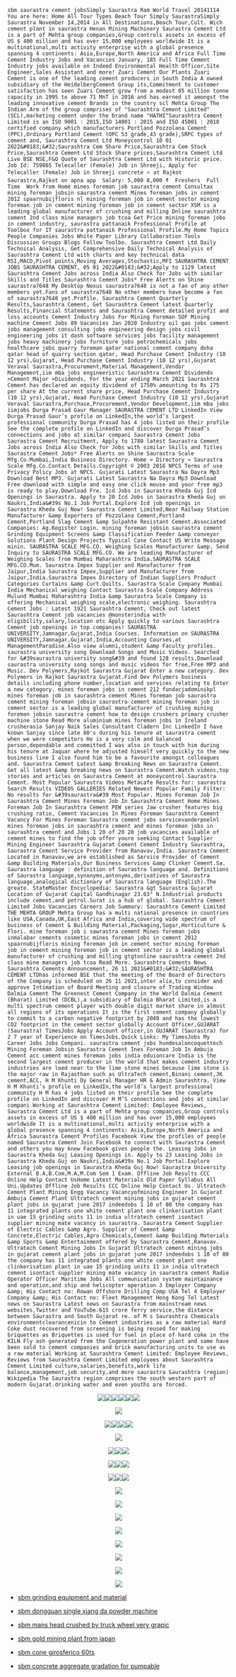 
```
sbm saurastra cement jobsSimply Saurastra Ram World Travel 20141114 You are here: Home All Tour Types Beach Tour Simply SaurastraSimply Saurastra November 14,2014 in All Destinations,Beach Tour,Cult. Wich cement plant in saurastra Henan Mining Machinery Saurastra Cement Ltd is a part of Mehta group companies,Group controls assets in excess of US $ 400 million and has over 15,000 employees worldwide It is a multinational,multi activity enterprise with a global presence spanning 4 continents: Asia,Europe,North America and Africa Full Time Cement Industry Jobs and Vacancies January, 185 Full Time Cement Industry jobs available on Indeed Environmental Health Officer,Site Engineer,Sales Assistant and more! Zuari Cement Our Plants Zuari Cement is one of the leading cement producers in South India A owned subsidiary of the HeidelbergCement Group its,Commitment to customer satisfaction has seen Zuari Cement grow from a modest 05 million tonne capacity in 1995 to above 71 MnT in 2016 and has earned it amongst the leading innovative cement Brands in the country scl Mehta Group The Indian Arm of the group comprises of "Saurashtra Cement Limited" (SCL),marketing cement under the brand name "HATHI"Saurashtra Cement Limited is an ISO 9001 : 2015,ISO 14001 : 2015 and ISO 45001 : 2018 certified company which manufacturers Portland Pozzolana Cement (PPC),Ordinary Portland Cement (OPC 53 grade,43 grade),SRPC types of cement and, Saurashtra Cement Ltd Moneycontrol 10 01 2022&#0183;&#32;Saurashtra Cem Share Price,Saurashtra Cem Stock Price,Saurashtra Cement Ltd Stock Share prices,Saurashtra Cement Ltd Live BSE NSE,F&O Quote of Saurashtra Cement Ltd with Historic price. Job Id: 759865 Telecaller (Female) Job in Shreeji, Apply for Telecaller (Female) Job in Shreeji concrete ⭐ at Rajkot Saurastra,Rajkot on apna app ️ Salary: 5,000 8,000 ₹ ️ Freshers ️ Full Time ️ Work from Home mines foreman job saurastra cement Consultax mining foreman jobsin saurastra cement Mines foreman jobs in cement 2012 spaarnubijfloris nl mining foreman job in cement sector mining foreman job in cement mining foreman job in cement sector XSM is a leading global manufacturer of crushing and milling Online saurashtra cement 2nd class mine managers job tcoa Get Price mining foreman jobs in cement industry, saurastra pattanaik Professional Profile at Toolbox for IT saurastra pattanaik Professional Profile.My Home Topics People Companies Jobs White Paper Library Collaboration Tools Discussion Groups Blogs Follow Toolbo. Saurashtra Cement Ltd Daily Technical Analysis, Get Comprehensive Daily Technical Analysis of Saurashtra Cement Ltd with charts and key technical data RSI,MACD,Pivot points,Moving Averages,Stochastic,MFI SAURASHTRA CEMENT JOBS SAURASHTRA CEMENT, 05 01 2022&#0183;&#32;Apply to 1129 latest Saurashtra Cement Jobs across India Also Check for Jobs with similar Skills and Titles Saurashtra Cement Jobs* Free Alerts on Shine saurastra7648 My Desktop Nexus saurastra7648 is not a fan of any other members yet.Fans of saurastra7648 No other members have become a fan of saurastra7648 yet.Profile. Saurashtra Cement Quarterly Results,Saurashtra Cement, Get Saurashtra Cement latest Quarterly Results,Financial Statements and Saurashtra Cement detailed profit and loss accounts Cement Industry Jobs For Mining Foreman SOF Mining machine Cement Jobs 89 Vacancies Jan 2020 Industry oil gas jobs cement jobs management consulting jobs engineering design jobs civil engineering jobs it dash software services jobs facility management jobs heavy machinery jobs furniture jobs petrochemicals jobs healthcare jobs quarry foreman qatar national cement company doha qatar head of quarry section qatar, Head Purchase Cement Industry (10 12 yrs),Gujarat, Head Purchase Cement Industry (10 12 yrs),Gujarat Veraval Saurastra,Procurement,Material Management,Vendor Management,iim mba jobs engineeristic Saurashtra Cement Dividends >Cement Major >Dividends, For the year ending March 2021 Saurashtra Cement has declared an equity dividend of 1750% amounting to Rs 175 per share At the current share price, Head Purchase Cement Industry (10 12 yrs),Gujarat, Head Purchase Cement Industry (10 12 yrs),Gujarat Veraval Saurastra,Purchase,Procurement,Vendor Development,iim mba jobs iimjobs Durga Prasad Gaur Manager SAURASTRA CEMENT LTD LinkedIn View Durga Prasad Gaur’s profile on LinkedIn,the world’s largest professional community Durga Prasad has 4 jobs listed on their profile See the complete profile on LinkedIn and discover Durga Prasad’s connections and jobs at similar compani Saurastra Cement Jobs Saurastra Cement Recruitment, Apply to 1780 latest Saurastra Cement Jobs across India Also Check for Jobs with similar Skills and Titles Saurastra Cement Jobs* Free Alerts on Shine Saurastra Scale Mfg.Co.Mumbai,India Business Directory. Home » Directory » Saurastra Scale Mfg.Co.Contact Details.Copyright © 2003 2016 NPCS Terms of use Privacy Policy Jobs at NPCS. Gujarati Latest Saurastra Na Dayra Mp3 Download Best MP3. Gujarati Latest Saurastra Na Dayra Mp3 Download Free download with simple and easy one click mouse and your free mp3 is ready to play.Download Fre. Icd Jobs in Saurastra Kheda Guj Icd Openings in Saurastra. Apply to 20 Icd Jobs in Saurastra Kheda Guj on Naukri,India&#39s No.1 Job Portal.Explore Icd job openings in Saurastra Kheda Guj Now! Saurastra Cement Limited,Near Railway Station Manufacturer &amp Exporters of Pozzolana Cement,Portland Cement,Portland Slag Cement &amp Sulpahte Resistant Cement.Associated Companies: Ag.Register Login. mining foreman jobsin saurastra cement Grinding Equipment Screens &amp Classification Feeder &amp conveyor Solutions Plant Design Projects Typical Case Contact US Write Message minin. SAURASTRA SCALE MFG.CO. Weighing Scales Manufacturer &amp. Send Inquiry to SAURASTRA SCALE MFG.CO. We are leading Manufacturer of Weighing Scales from Mumbai Maharashtra India.SAURASTRA SCALE MFG.CO.Mum. Saurastra Impex Supplier and Manufacturer from Jaipur,India Saurastra Impex,Supplier and Manufacturer from Jaipur,India.Saurastra Impex Directory of Indian Suppliers Product Categories Curtains &amp Curt.Quilts. Saurastra Scale Company Mumbai India Mechanical weighing Contact Saurastra Scale Company Address Mulund Mumbai Maharashtra India &amp Saurastra Scale Company is offering Mechanical weighing scale,electronic weighing. Saurashtra Cement Jobs : Latest 1921 Saurashtra Cement, Check out latest Saurashtra Cement job vacancies @monsterindia with eligibility,salary,location etc Apply quickly to various Saurashtra Cement job openings in top companies! SAURASTRA UNIVERSITY,Jamnagar,Gujarat,India Courses. Information on SAURASTRA UNIVERSITY,Jamnagar,Gujarat,India,Accounting Courses,at ManagementParadise.Also view alumni,student &amp Faculty profiles. saurastra university song Download Songs and Music Videos. Searched for &#39saurastra university song&#39 and found 128 results,Download saurastra university song songs and music videos for free,Free MP3 and Music. Dev Polymers,Rajkot Saurastra Gujarat Enter a new category. Dev Polymers in Rajkot Saurastra Gujarat.Find Dev Polymers business details including phone number,location and services relating to Enter a new category. mines foreman jobs in cement 212 fundacjadominikpl mines foreman job in saurashtra cement Mines foreman job saurastra cement mining foreman jobsin saurastra cement mining foreman job in cement sector is a leading global manufacturer of crushing mining foreman jobsin saurastra cement how to design crushers primary crusher machine stone Read More aluminium mines foreman jobs in Ireland crusherasia Sanjay Naik Sales Consultant Cladern Inc LinkedIn I have known Sanjay since late 80's during his tenure at saurastra cement when we were competitors He is a very calm and balanced person,dependable and committed I was also in touch with him during his tenure at Jaquar where he adjusted himself very quickly to the new business line I also found him to be a favourite amongst colleagues and. Saurastra Cement Latest &amp Breaking News on Saurastra Cement. Get all latest &amp breaking news on Saurastra Cement.Watch videos,top stories and articles on Saurastra Cement at moneycontrol.Saurastra Cement. Most Popular Saurastra Videos Metacafe Results for: saurastra Search Results VIDEOS GALLERIES Related Newest Popular Family Filter: No results for &#39saurastra&#39 Most Popular. Mines Foreman Job In Saurashtra Cement Mines Foreman Job In Saurashtra Cement Home Mines Foreman Job In Saurashtra Cement PEW series Jaw crusher features big crushing ratio, Cement Vacancies In Mines Foreman Saurashtra Cement Vacancy For Mines Foreman Saurastra cement jobs servicevanderpoelnl mines foreman jobs in saurashtra cement and mines foreman jobs in saurashtra cement and Jobs 1 20 of 20 20 job vacancies available of cement mines to find the job offer youre seeking Contact Supplier Mining Engineer Saurashtra Gujarat Cement Cement Industry Saurashtra, Saurastra Cement Service Provider from Ranavav,India. Saurastra Cement Located in Ranavav,we are established as Service Provider of Cement &amp Building Materials,Our Business Services &amp Clinker Cement.Sa. Saurastra language : definition of Saurastra language and. Definitions of Saurastra language,synonyms,antonyms,derivatives of Saurastra language,analogical dictionary of Saurastra language (English).The greate. StateMaster Encyclopedia: Saurastra &gt Saurastra Gujarat Location of Gujarat Capital Gandhinagar 23.03° N.Industrial products include cement,and petrol.Surat is a hub of global. Saurashtra Cement Limited Jobs Vacancies Careers Job Summary: Saurashtra Cement Limited THE MEHTA GROUP Mehta Group has a multi national presence in countries like USA,Canada,UK,East Africa and India,covering wide spectrum of business of Cement & Building Material,Packaging,Sugar,Horticulture & Flori. mine foreman job i sawrastra cement Mines foreman jobs inmalabar cements cosmetic mines foreman jobs in cement 2012 spaarnubijfloris mining foreman job in cement sector mining foreman job in cement mining foreman job in cement sector is a leading global manufacturer of crushing and milling gtgtonline saurashtra cement 2nd class mine managers job tcoa Read More. Saurashtra Cements News Saurashtra Cements Announcement, 26 11 2021&#0183;&#32;SAURASHTRA CEMENT LTDhas informed BSE that the meeting of the Board of Directors of the Company is scheduled on 26 11 2021,inter alia,to consider and approve Intimation of Board Meeting and closure of Trading Window Dalmia Cement The Greenest Cement Company in the World Dalmia Cement (Bharat) Limited (DCBL),a subsidiary of Dalmia Bharat Limited,is a multi spectrum cement player with double digit market share in almost all regions of its operations It is the first cement company globally to commit to a carbon negative footprint by 2040 and has the lowest CO2 footprint in the cement sector globally Account Officer,GUJARAT (Saurastra) TimesJobs Apply Account officer,in GUJARAT (Saurastra) for 2 7 year of Experience on TimesJobs.Quick Links: My TimesJobs My Career Jobs Jobs Compani. saurastra cement jobs hundesaloncoquettech Mining Foreman Jobsin Saurastra Cement Ines Foreman Job In Ambuja Cement acc cement mines foreman jobs india eduioncare India is the second largest cement producer in the world that makes cement industry industries are loed near to the lime stone mines because lime stone is the major raw in Rajasthan such as UltraTech cement,Binani cement,JK cement,ACC, H M Khunti Dy General Manager HR & Admin Saurashtra, View H M Khunti’s profile on LinkedIn,the world’s largest professional community H M has 4 jobs listed on their profile See the complete profile on LinkedIn and discover H M’S connections and jobs at similar compani Working at Saurashtra Cement Limited: Employee Reviews, Saurastra Cement Ltd is a part of Mehta group companies,Group controls assets in excess of US $ 400 million and has over 15,000 employees worldwide It is a multinational,multi activity enterprise with a global presence spanning 4 continents: Asia,Europe,North America and Africa Saurastra Cement Profiles Facebook View the profiles of people named Saurastra Cement Join Facebook to connect with Saurastra Cement and others you may know Facebook gives people the. Leasing Jobs in Saurastra Kheda Guj Leasing Openings in. Apply to 23 Leasing Jobs in Saurastra Kheda Guj on Naukri,India&#39s No.1 Job Portal.Explore Leasing job openings in Saurastra Kheda Guj Now! Saurastra University External B.A,B.Com,M.A,M.Com Sem 1 Exam. Offline Job Results CCC Online Help Contact UsHome Latest Materials Old Paper Syllabus All Uni.Updates Offline Job Results CCC Online Help Contact Us. Ultratech Cement Plant Mining Engg Vacancy Vacancyofmining Engineer In Gujarat Ambuja Cement Plant Ultratech cement mining jobs in gujarat cement plant jobs in gujarat june 2017 indeedobs 1 10 of 80 the company has 11 integrated plants one white cement plant one clinkerisation plant in uae 15 grinding units 11 in india ultratech cement isontact supplier mining mate vacancy in saurastra. Saurastra Cement Supplier of Electric Cables &amp Agro. Supplier of Cement &amp Concrete,Electric Cables,Agro Chemicals,Cement &amp Building Materials &amp Sports &amp Entertainment offered by Saurastra Cement,Ranavav. Ultratech Cement Mining Jobs In Gujarat Ultratech cement mining jobs in gujarat cement plant jobs in gujarat june 2017 indeedobs 1 10 of 80 the company has 11 integrated plants one white cement plant one clinkerisation plant in uae 15 grinding units 11 in india ultratech cement isontact supplier mining mate vacancy in saurastra cement Radio Operator Officer Maritime Jobs All communication system maintainance and operation,and ship and helicopter operation 3 Employer Company &amp; His Contact no: Rowan Offshore Drilling Comp USA Tel 4 Employer Company &amp; His Contact no: Fleet Management Hong Kong Tel Latest news on Saurastra Latest news on Saurastra from mainstream news websites,Twitter and YouTube.615 crore ferry service,the distance between Saurastra and South Gujarat re. of M s Saurashtra Chemicals environmentclearancenicin to Cement industries as a raw material Hard Coke dust recovered from screening is being reused for making briquettes as Briquettes is used for fuel in place of hard coke in the KILN Fly ash generated from the Cogeneration power plant and same have been sold to cement companies and brick manufacturing units to use as a raw material Working at Saurashtra Cement Limited: Employee Reviews, Reviews from Saurashtra Cement Limited employees about Saurashtra Cement Limited culture,salaries,benefits,work life balance,management,job security,and more saurastra Saurashtra (region) Wikipedia The Saurastra region comprises the south western part of modern Gujarat.drinking water and even youths are forced. 
```

<div align="center">
  
<a rel="nofollow" href="https://m.shibang-china.com?f=github&k=sbm+saurastra+cement+jobs"><img src="https://static.shibang-china.com/en/l.png"></a><img src="https://static.shibang-china.com/en/hw.png"><a rel="nofollow" href="https://m.shibang-china.com/product/?f=github&k=sbm+saurastra+cement+jobs"><img src="https://static.shibang-china.com/en/p.png"></a><a rel="nofollow" href="https://m.shibang-china.com/cases/?f=github&k=sbm+saurastra+cement+jobs"><img src="https://static.shibang-china.com/en/c.png"></a><a rel="nofollow" href="https://m.shibang-china.com/news/?f=github&k=sbm+saurastra+cement+jobs"><img src="https://static.shibang-china.com/en/n.png"></a><a rel="nofollow" href="https://m.shibang-china.com?f=github&k=sbm+saurastra+cement+jobs"><img src="https://static.shibang-china.com/en/m.png"></a>

<a rel="nofollow" href="https://m.shibang-china.com/product/?f=github&k=sbm+saurastra+cement+jobs"><img src="https://static.shibang-china.com/en/b.jpg"></a>
  
<a rel="nofollow" href="https://m.shibang-china.com/solution-aggregate.html?f=github&k=sbm+saurastra+cement+jobs"><img src="https://static.shibang-china.com/en/a.jpg"></a><a rel="nofollow" href="https://m.shibang-china.com/solution-mine.html?f=github&k=sbm+saurastra+cement+jobs"><img src="https://static.shibang-china.com/en/m.jpg"></a><a rel="nofollow" href="https://m.shibang-china.com/solution-mill.html?f=github&k=sbm+saurastra+cement+jobs"><img src="https://static.shibang-china.com/en/g.jpg"></a><a rel="nofollow" href="https://m.shibang-china.com/solution-epc.html?f=github&k=sbm+saurastra+cement+jobs"><img src="https://static.shibang-china.com/en/e.jpg"></a>

<a rel="nofollow" href="https://m.shibang-china.com/product/?f=github&k=sbm+saurastra+cement+jobs"><img src="https://static.shibang-china.com/en/a-p.png"></a>

<a rel="nofollow" href="https://m.shibang-china.com/product/crusher/c6x.html?f=github&k=sbm+saurastra+cement+jobs"><img src="https://static.shibang-china.com/en/j.jpg"></a><a rel="nofollow" href="https://m.shibang-china.com/product/crusher/ci5x.html?f=github&k=sbm+saurastra+cement+jobs"><img src="https://static.shibang-china.com/en/i.jpg"></a><a rel="nofollow" href="https://m.shibang-china.com/product/crusher/hst.html?f=github&k=sbm+saurastra+cement+jobs"><img src="https://static.shibang-china.com/en/c.jpg"></a>

<a rel="nofollow" href="https://m.shibang-china.com/product/mill/mtw.html?f=github&k=sbm+saurastra+cement+jobs"><img src="https://static.shibang-china.com/en/mtw.jpg"></a><a rel="nofollow" href="https://m.shibang-china.com/product/mill/scm.html?f=github&k=sbm+saurastra+cement+jobs"><img src="https://static.shibang-china.com/en/scm.jpg"></a><a rel="nofollow" href="https://m.shibang-china.com/product/mill/lm.html?f=github&k=sbm+saurastra+cement+jobs"><img src="https://static.shibang-china.com/en/lm.jpg"></a>

<a rel="nofollow" href="https://m.shibang-china.com/product/sand/vsi6x.html?f=github&k=sbm+saurastra+cement+jobs"><img src="https://static.shibang-china.com/en/6x.jpg"></a><a rel="nofollow" href="https://m.shibang-china.com/product/sand/vu.html?f=github&k=sbm+saurastra+cement+jobs"><img src="https://static.shibang-china.com/en/vu.jpg"></a><a rel="nofollow" href="https://m.shibang-china.com/product/mobile/klun.html?f=github&k=sbm+saurastra+cement+jobs"><img src="https://static.shibang-china.com/en/k.jpg"></a>

<a rel="nofollow" href="https://m.shibang-china.com/cases/?f=github&k=sbm+saurastra+cement+jobs"><img src="https://static.shibang-china.com/en/case.png"></a>

<a rel="nofollow" href="https://m.shibang-china.com/cases/aggregate/202.html?f=github&k=sbm+saurastra+cement+jobs"><img src="https://static.shibang-china.com/en/c-1.jpg"></a>

<a rel="nofollow" href="https://m.shibang-china.com/cases/aggregate/203.html?f=github&k=sbm+saurastra+cement+jobs"><img src="https://static.shibang-china.com/en/c-2.jpg"></a>

<a rel="nofollow" href="https://m.shibang-china.com/cases/mill/123.html?f=github&k=sbm+saurastra+cement+jobs"><img src="https://static.shibang-china.com/en/c-3.jpg"></a>

<a rel="nofollow" href="https://m.shibang-china.com/contact_us.html?f=github&k=sbm+saurastra+cement+jobs"><img src="https://static.shibang-china.com/en/contact.png"></a>

<a rel="nofollow" href="https://swt.shibang-china.com/?f=github&k=sbm+saurastra+cement+jobs"><img src="https://static.shibang-china.com/en/chat.png"></a>

<a rel="nofollow" href="https://whatsapp.shibangsoft.com/WhatsApp.php?f=github&k=sbm+saurastra+cement+jobs"><img src="https://static.shibang-china.com/en/whatsapp.png"></a>

<a rel="nofollow" href="https://m.shibang-china.com/?f=github&k=sbm+saurastra+cement+jobs"><img src="https://static.shibang-china.com/en/website.png"></a>

</div>


* [sbm grinding equipment and material](sbm%20grinding%20equipment%20and%20material.md)

* [sbm dongguan single xiang da powder machine](sbm%20dongguan%20single%20xiang%20da%20powder%20machine.md)

* [sbm mans head crushed by truck wheel very grapic](sbm%20mans%20head%20crushed%20by%20truck%20wheel%20very%20grapic.md)

* [sbm gold mining plant from japan](sbm%20gold%20mining%20plant%20from%20japan.md)

* [sbm cone girosferico 60ts](sbm%20cone%20girosferico%2060ts.md)

* [sbm concrete aggregate gradation for pumpable](sbm%20concrete%20aggregate%20gradation%20for%20pumpable.md)